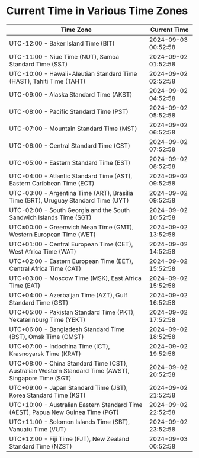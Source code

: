 # Current Time in Various Time Zones

| Time Zone | Current Time |
|-----------|--------------|
| UTC-12:00 - Baker Island Time (BIT) | 2024-09-03 00:52:58 |
| UTC-11:00 - Niue Time (NUT), Samoa Standard Time (SST) | 2024-09-02 01:52:58 |
| UTC-10:00 - Hawaii-Aleutian Standard Time (HAST), Tahiti Time (TAHT) | 2024-09-02 02:52:58 |
| UTC-09:00 - Alaska Standard Time (AKST) | 2024-09-02 04:52:58 |
| UTC-08:00 - Pacific Standard Time (PST) | 2024-09-02 05:52:58 |
| UTC-07:00 - Mountain Standard Time (MST) | 2024-09-02 06:52:58 |
| UTC-06:00 - Central Standard Time (CST) | 2024-09-02 07:52:58 |
| UTC-05:00 - Eastern Standard Time (EST) | 2024-09-02 08:52:58 |
| UTC-04:00 - Atlantic Standard Time (AST), Eastern Caribbean Time (ECT) | 2024-09-02 09:52:58 |
| UTC-03:00 - Argentina Time (ART), Brasília Time (BRT), Uruguay Standard Time (UYT) | 2024-09-02 09:52:58 |
| UTC-02:00 - South Georgia and the South Sandwich Islands Time (SGT) | 2024-09-02 10:52:58 |
| UTC±00:00 - Greenwich Mean Time (GMT), Western European Time (WET) | 2024-09-02 13:52:58 |
| UTC+01:00 - Central European Time (CET), West Africa Time (WAT) | 2024-09-02 14:52:58 |
| UTC+02:00 - Eastern European Time (EET), Central Africa Time (CAT) | 2024-09-02 15:52:58 |
| UTC+03:00 - Moscow Time (MSK), East Africa Time (EAT) | 2024-09-02 15:52:58 |
| UTC+04:00 - Azerbaijan Time (AZT), Gulf Standard Time (GST) | 2024-09-02 16:52:58 |
| UTC+05:00 - Pakistan Standard Time (PKT), Yekaterinburg Time (YEKT) | 2024-09-02 17:52:58 |
| UTC+06:00 - Bangladesh Standard Time (BST), Omsk Time (OMST) | 2024-09-02 18:52:58 |
| UTC+07:00 - Indochina Time (ICT), Krasnoyarsk Time (KRAT) | 2024-09-02 19:52:58 |
| UTC+08:00 - China Standard Time (CST), Australian Western Standard Time (AWST), Singapore Time (SGT) | 2024-09-02 20:52:58 |
| UTC+09:00 - Japan Standard Time (JST), Korea Standard Time (KST) | 2024-09-02 21:52:58 |
| UTC+10:00 - Australian Eastern Standard Time (AEST), Papua New Guinea Time (PGT) | 2024-09-02 22:52:58 |
| UTC+11:00 - Solomon Islands Time (SBT), Vanuatu Time (VUT) | 2024-09-02 23:52:58 |
| UTC+12:00 - Fiji Time (FJT), New Zealand Standard Time (NZST) | 2024-09-03 00:52:58 |
